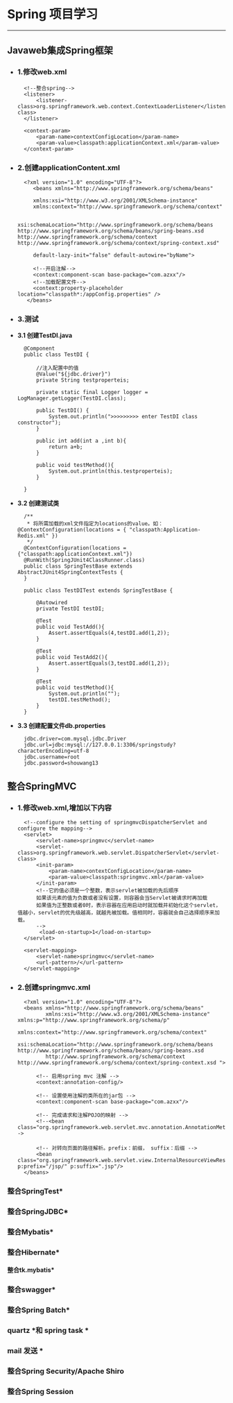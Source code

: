 # Spring 项目学习

----------

## Javaweb集成Spring框架

- ### 1.修改web.xml

		<!--整合spring-->
		<listener>
	        <listener-class>org.springframework.web.context.ContextLoaderListener</listener-class>
	    </listener>

	    <context-param>
	        <param-name>contextConfigLocation</param-name>
	        <param-value>classpath:applicationContext.xml</param-value>
	    </context-param>

- ### 2.创建applicationContent.xml

	    <?xml version="1.0" encoding="UTF-8"?>
	       <beans xmlns="http://www.springframework.org/schema/beans"

	       xmlns:xsi="http://www.w3.org/2001/XMLSchema-instance"
	       xmlns:context="http://www.springframework.org/schema/context"

	       xsi:schemaLocation="http://www.springframework.org/schema/beans http://www.springframework.org/schema/beans/spring-beans.xsd http://www.springframework.org/schema/context http://www.springframework.org/schema/context/spring-context.xsd"

	       default-lazy-init="false" default-autowire="byName">

	       <!--开启注解-->
	       <context:component-scan base-package="com.azxx"/>
	       <!--加载配置文件-->
	       <context:property-placeholder location="classpath*:/appConfig.properties" />
	     </beans>

- ### 3.测试

- **3.1 创建TestDI.java**

		@Component
		public class TestDI {

			//注入配置中的值
		    @Value("${jdbc.driver}")
		    private String testproperteis;

		    private static final Logger logger = LogManager.getLogger(TestDI.class);

		    public TestDI() {
		        System.out.println(">>>>>>>>> enter TestDI class constructor");
		    }

		    public int add(int a ,int b){
		        return a+b;
		    }

		    public void testMethod(){
		        System.out.println(this.testproperteis);
		    }

		}

- **3.2 创建测试类**

		/**
		 * 将所需加载的xml文件指定为locations的value。如：@ContextConfiguration(locations = { "classpath:Application-Redis.xml" })
		 */
		@ContextConfiguration(locations = {"classpath:applicationContext.xml"})
		@RunWith(SpringJUnit4ClassRunner.class)
		public class SpringTestBase extends AbstractJUnit4SpringContextTests {
		}

		public class TestDITest extends SpringTestBase {

		    @Autowired
		    private TestDI testDI;

		    @Test
		    public void TestAdd(){
		        Assert.assertEquals(4,testDI.add(1,2));
		    }

		    @Test
		    public void TestAdd2(){
		        Assert.assertEquals(3,testDI.add(1,2));
		    }

		    @Test
		    public void testMethod(){
		        System.out.println("");
		        testDI.testMethod();
		    }
		}

- **3.3 创建配置文件db.properties**

		jdbc.driver=com.mysql.jdbc.Driver
		jdbc.url=jdbc:mysql://127.0.0.1:3306/springstudy?characterEncoding=utf-8
		jdbc.username=root
		jdbc.password=shouwang13



## 整合SpringMVC

- ### 1.修改web.xml,增加以下内容

	    <!--configure the setting of springmvcDispatcherServlet and configure the mapping-->
	    <servlet>
	        <servlet-name>springmvc</servlet-name>
	        <servlet-class>org.springframework.web.servlet.DispatcherServlet</servlet-class>
	        <init-param>
	            <param-name>contextConfigLocation</param-name>
	            <param-value>classpath:springmvc.xml</param-value>
	        </init-param>
	        <!--它的值必须是一个整数，表示servlet被加载的先后顺序
	        如果该元素的值为负数或者没有设置，则容器会当Servlet被请求时再加载
	        如果值为正整数或者0时，表示容器在应用启动时就加载并初始化这个servlet，值越小，servlet的优先级越高，就越先被加载。值相同时，容器就会自己选择顺序来加载。
	        -->
	         <load-on-startup>1</load-on-startup>
	    </servlet>

	    <servlet-mapping>
	        <servlet-name>springmvc</servlet-name>
	        <url-pattern>/</url-pattern>
	    </servlet-mapping>

- ### 2.创建springmvc.xml

		<?xml version="1.0" encoding="UTF-8"?>
		<beans xmlns="http://www.springframework.org/schema/beans"
		       xmlns:xsi="http://www.w3.org/2001/XMLSchema-instance" xmlns:p="http://www.springframework.org/schema/p"
		       xmlns:context="http://www.springframework.org/schema/context"
		       xsi:schemaLocation="http://www.springframework.org/schema/beans http://www.springframework.org/schema/beans/spring-beans.xsd
		       http://www.springframework.org/schema/context http://www.springframework.org/schema/context/spring-context.xsd ">

		    <!-- 启用spring mvc 注解 -->
		    <context:annotation-config/>

		    <!-- 设置使用注解的类所在的jar包 -->
		    <context:component-scan base-package="com.azxx"/>

		    <!-- 完成请求和注解POJO的映射 -->
		    <!--<bean class="org.springframework.web.servlet.mvc.annotation.AnnotationMethodHandlerAdapter"/>-->
		    　　
		    <!-- 对转向页面的路径解析。prefix：前缀， suffix：后缀 -->
		    <bean class="org.springframework.web.servlet.view.InternalResourceViewResolver" p:prefix="/jsp/" p:suffix=".jsp"/>
		</beans>

### 整合SpringTest*
### 整合SpringJDBC*
### 整合Mybatis*
### 整合Hibernate*
 #### 整合tk.mybatis*
### 整合swagger*
### 整合Spring Batch*
### quartz *和 spring task *
### mail 发送 *
### 整合Spring Security/Apache Shiro
### 整合Spring Session
